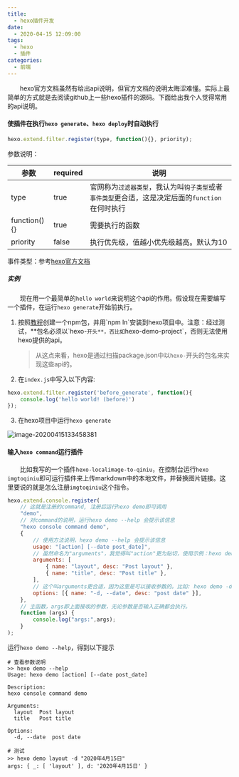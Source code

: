 ```yaml
---
title:
  - hexo插件开发
date:
  - 2020-04-15 12:09:00
tags:
  - hexo
  - 插件
categories:
  - 前端
---
```


&emsp;&emsp;hexo官方文档虽然有给出api说明，但官方文档的说明太晦涩难懂。实际上最简单的方式就是去阅读github上一些hexo插件的源码。下面给出我个人觉得常用的api说明。

#### 使插件在执行`hexo generate`、`hexo deploy`时自动执行

```javascript
hexo.extend.filter.register(type, function(){}, priority);
```

参数说明：

| 参数         | required | 说明                                                         |
| ------------ | -------- | ------------------------------------------------------------ |
| type         | true     | 官网称为`过滤器类型`，我认为叫`钩子类型`或者`事件类型`更合适，这是决定后面的`function`在何时执行 |
| function(){} | true     | 需要执行的函数                                               |
| priority     | false    | 执行优先级，值越小优先级越高。默认为10                       |

事件类型：参考[hexo官方文档]([https://hexo.io/zh-cn/api/filter#%E8%BF%87%E6%BB%A4%E5%99%A8%E5%88%97%E8%A1%A8](https://hexo.io/zh-cn/api/filter#过滤器列表))

##### 实例
&emsp;&emsp;现在用一个最简单的`hello world`来说明这个api的作用。假设现在需要编写一个插件，在运行`hexo generate`开始前执行。

1. 按照[教程]([https://blog.zkytech.top/2020/04/14/%E5%89%8D%E7%AB%AF/npm%E5%8C%85%E5%BC%80%E5%8F%91%E5%92%8C%E5%8F%91%E5%B8%83/](https://blog.zkytech.top/2020/04/14/前端/npm包开发和发布/))创建一个npm包，并用`npm ln`安装到hexo项目中。注意：经过测试，**包名必须以`hexo-`开头**，否比如`hexo-demo-project`，否则无法使用hexo提供的api。

   > 从这点来看，hexo是通过扫描package.json中以`hexo-`开头的包名来实现这些api的。

2. 在`index.js`中写入以下内容:

```javascript
hexo.extend.filter.register('before_generate', function(){
    console.log('hello world! (before)')
});
```

3. 在hexo项目中运行`hexo generate`

![image-20200415133458381](http://qiniu.zkytech.top/image-20200415133458381.png)

#### 输入`hexo command`运行插件

&emsp;&emsp;比如我写的一个插件`hexo-localimage-to-qiniu`，在控制台运行`hexo imgtoqiniu`即可运行插件来上传markdown中的本地文件，并替换图片链接。这里要说的就是怎么注册`imgtoqiniu`这个指令。

```javascript
hexo.extend.console.register(
    // 这就是注册的command, 注册后运行hexo demo即可调用
	"demo",		
    // 对command的说明，运行hexo demo --help 会提示该信息
	"hexo console command demo",
	{
        // 使用方法说明，hexo demo --help 会提示该信息
		usage: "[action] [--date post_date]", 
        // 虽然命名为"arguments"，我觉得叫"action"更为贴切，使用示例：hexo demo layout
		arguments: [ 
			{ name: "layout", desc: "Post layout" },
			{ name: "title", desc: "Post title" },
		],
        // 这个叫arguments更合适，因为这里是可以接收参数的。比如: hexo demo -d "2020年4月15日"
		options: [{ name: "-d, --date", desc: "post date" }], 
	},
    // 主函数，args即上面接收的参数，无论参数是否输入正确都会执行。
	function (args) { 
		console.log("args:",args);
	}
);
```

运行`hexo demo --help`，得到以下提示

```shell
# 查看参数说明
>> hexo demo --help
Usage: hexo demo [action] [--date post_date]

Description:
hexo console command demo

Arguments:
  layout  Post layout
  title   Post title

Options:
  -d, --date  post date

# 测试
>> hexo demo layout -d "2020年4月15日"
args: { _: [ 'layout' ], d: '2020年4月15日' }
```

